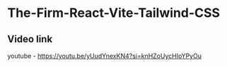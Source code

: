 
# The-Firm-React-Vite-Tailwind-CSS

## Video link

youtube - https://youtu.be/yUudYnexKN4?si=knHZoUycHIoYPyOu





